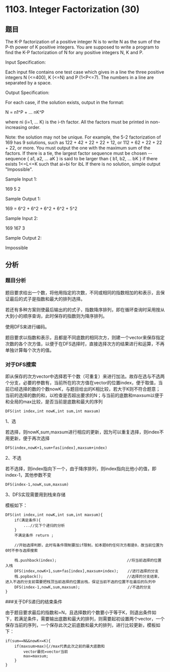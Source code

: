 #  1103. Integer Factorization (30)

## 题目

The K-P factorization of a positive integer N is to write N as the sum of the P-th power of K positive integers. You are supposed to write a program to find the K-P factorization of N for any positive integers N, K and P.

Input Specification:

Each input file contains one test case which gives in a line the three positive integers N (<=400), K (<=N) and P (1<P<=7). The numbers in a line are separated by a space.

Output Specification:

For each case, if the solution exists, output in the format:

N = n1^P + ... nK^P

where ni (i=1, ... K) is the i-th factor. All the factors must be printed in non-increasing order.

Note: the solution may not be unique. For example, the 5-2 factorization of 169 has 9 solutions, such as 122 + 42 + 22 + 22 + 12, or 112 + 62 + 22 + 22 + 22, or more. You must output the one with the maximum sum of the factors. If there is a tie, the largest factor sequence must be chosen -- sequence { a1, a2, ... aK } is said to be larger than { b1, b2, ... bK } if there exists 1<=L<=K such that ai=bi for i<L and aL>bL
If there is no solution, simple output "Impossible".

Sample Input 1:

169 5 2

Sample Output 1:

169 = 6^2 + 6^2 + 6^2 + 6^2 + 5^2

Sample Input 2:

169 167 3

Sample Output 2:

Impossible

## 分析

### 题目分析

题目要求给出一个数，将他用指定的次数，不同或相同的指数相加的和表示，且保证最后的式子是指数和最大的排列选择。

若还有多种方案则使最后输出的的式子，指数降序排列，即在循环查询时采用按从大到小的顺序查询，此时保存的指数则为降序排列。

使用DFS来进行编码。

题目要求以指数和表示，且都是不同底数的相同次方，则建一个vector来保存指定次数的各个次方值，以便于在DFS选择时，直接选择次方的结果进行和运算，不再单独计算每个次方的值。

### 对于DFS搜索

即从保存的次方vector中选择若干个数（可重复）来进行加法。故存在选与不选两个分支，必要的参数有，当前所在的次方值在vector的位置index，便于取值，当前已经选择的数的个数nowK，与题目给出的K相比较，若大于K则不符合题意；当前的选择的数的和，以检查是否超出要求的N；与当前的底数和maxsum以便于和全局的max比较，是否当前是底数和最大的序列

```
DFS(int index,int nowK,int sum,int maxsum)
```

1、选

若选择，则nowK,sum,maxsum进行相应的更新，因为可以重复选择，则index不用更新，便于再次选择

```
DFS(index,nowK+1,sum+fas[index],maxsum+index)
```
2、不选

若不选择，则index指向下一个，由于降序排列，则index指向比他小的值，即index-1，其他参数不变

```
DFS(index-1,nowK,sum,maxsum)
```
3、DFS实现需要用到栈来存储

模板如下：

```
DFS(int index,int nowK,int sum,int maxsum){
    if(满足条件){
        ...//见下个递归的分析
    }
    不满足条件 return ;
    
    //开始选择判断，此时有条件限制要加if限制，如本题0的任何次方都是0，故当前位置为0时不参与选择搜索
    
    栈.pushback(index);                               //将当前选择的位置入栈
    DFS(index,nowK+1,sum+fas[index],maxsum+index);    //进行选择的分支
    栈.popback();                                     //选择的分支结束，进入不选的分支前需要把栈顶当前选择的位置出栈，保证当前不选的位置不在最后的队列中
    DFS(index-1,nowK,sum,maxsum);                     //不选的分支
}

```
###关于DFS递归的结束条件

由于题目要求最后的指数和=N，且选择数的个数要小于等于K，则退出条件如下，若满足条件，需要输出底数和最大的排列，则需要起初设置两个vector，一个保存当前的序列，一个保存此次之前底数和最大的排列，进行比较更新，模板如下：

```
if(sum==N&&nowK<=K){
    if(maxsum>max){//max代表此次之前的最大底数和
        vector最优=vector当前
        max=maxsum;
    }
}
```
